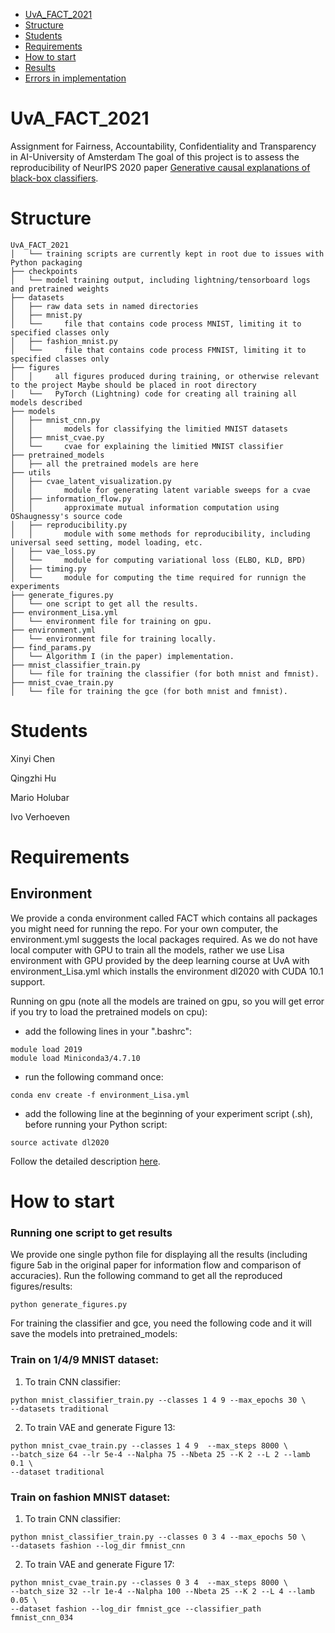 - [UvA_FACT_2021](#uva_fact_2021)
- [Structure](#structure)
- [Students](#students)
- [Requirements](#requirements)
- [How to start](#how-to-start)
- [Results](#results)
- [Errors in implementation](#errors-in-implementation)

# UvA_FACT_2021
Assignment for Fairness, Accountability, Confidentiality and Transparency in AI-University of Amsterdam
The goal of this project is to assess the reproducibility of NeurIPS 2020 paper [Generative causal explanations of black-box classifiers](https://arxiv.org/abs/2006.13913).

# Structure
```
UvA_FACT_2021 
│   └── training scripts are currently kept in root due to issues with Python packaging
├── checkpoints
│   └── model training output, including lightning/tensorboard logs and pretrained weights 
├── datasets
│   ├── raw data sets in named directories
│   ├── mnist.py
│   └──     file that contains code process MNIST, limiting it to specified classes only
│   ├── fashion_mnist.py
│   └──     file that contains code process FMNIST, limiting it to specified classes only
├── figures
│   │     all figures produced during training, or otherwise relevant to the project Maybe should be placed in root directory
│   └──   PyTorch (Lightning) code for creating all training all models described 
├── models
│   ├── mnist_cnn.py
│   │       models for classifying the limitied MNIST datasets
│   ├── mnist_cvae.py
│   └──     cvae for explaining the limitied MNIST classifier  
├── pretrained_models
│   ├── all the pretrained models are here
├── utils
│   ├── cvae_latent_visualization.py
│   │       module for generating latent variable sweeps for a cvae
│   ├── information_flow.py
│   │       approximate mutual information computation using OShaugnessy's source code
│   ├── reproducibility.py
│   │       module with some methods for reproducibility, including universal seed setting, model loading, etc.
│   ├── vae_loss.py
│   └──     module for computing variational loss (ELBO, KLD, BPD)
│   ├── timing.py
│   └──     module for computing the time required for runnign the experiments
├── generate_figures.py
│   └── one script to get all the results.
├── environment_Lisa.yml
│   └── environment file for training on gpu.
├── environment.yml
│   └── environment file for training locally.
├── find_params.py
│   └── Algorithm I (in the paper) implementation.
├── mnist_classifier_train.py
│   └── file for training the classifier (for both mnist and fmnist).
├── mnist_cvae_train.py
│   └── file for training the gce (for both mnist and fmnist).
```

# Students
Xinyi Chen

Qingzhi Hu

Mario Holubar

Ivo Verhoeven

# Requirements
## Environment
We provide a conda environment called FACT which contains all packages you might need for running the repo. For your own computer, the environment.yml suggests the local packages required. As we do not have local computer with GPU to train all the models, rather we use Lisa environment with GPU provided by the deep learning course at UvA with environment_Lisa.yml which installs the environment dl2020 with CUDA 10.1 support. 

Running on gpu (note all the models are trained on gpu, so you will get error if you try to load the pretrained models on cpu):
- add the following lines in your ".bashrc":
```
module load 2019
module load Miniconda3/4.7.10
```
- run the following command once:
```
conda env create -f environment_Lisa.yml
```
- add the following line at the beginning of your experiment script (.sh), before running your Python script:
```
source activate dl2020
```
Follow the detailed description [here](https://github.com/uvadlc/uvadlc_practicals_2020/blob/master/assignment_1/1_mlp_cnn/README.md).

# How to start
### Running one script to get results
We provide one single python file for displaying all the results (including figure 5ab in the original paper for information flow and comparison of accuracies). Run the following command to get all the reproduced figures/results: 
```
python generate_figures.py
```
For training the classifier and gce, you need the following code and it will save the models into pretrained_models:
### Train on 1/4/9 MNIST dataset:
1. To train CNN classifier:
```
python mnist_classifier_train.py --classes 1 4 9 --max_epochs 30 \
--datasets traditional
 ```

2. To train VAE and generate Figure 13:
```
python mnist_cvae_train.py --classes 1 4 9  --max_steps 8000 \
--batch_size 64 --lr 5e-4 --Nalpha 75 --Nbeta 25 --K 2 --L 2 --lamb 0.1 \
--dataset traditional
 ```

### Train on fashion MNIST dataset:
1. To train CNN classifier:
```
python mnist_classifier_train.py --classes 0 3 4 --max_epochs 50 \
--datasets fashion --log_dir fmnist_cnn
 ```

2. To train VAE and generate Figure 17:
```
python mnist_cvae_train.py --classes 0 3 4  --max_steps 8000 \
--batch_size 32 --lr 1e-4 --Nalpha 100 --Nbeta 25 --K 2 --L 4 --lamb 0.05 \
--dataset fashion --log_dir fmnist_gce --classifier_path fmnist_cnn_034
 ```

